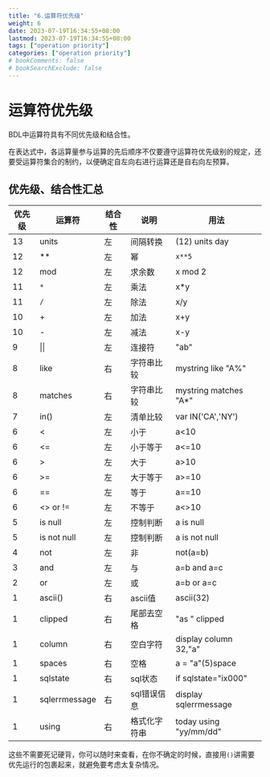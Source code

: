 ```yaml
---
title: "6.运算符优先级"
weight: 6
date: 2023-07-19T16:34:55+08:00
lastmod: 2023-07-19T16:34:55+08:00
tags: ["operation priority"]
categories: ["operation priority"]
# bookComments: false
# bookSearchExclude: false
---
```

# 运算符优先级

BDL中运算符具有不同优先级和结合性。

在表达式中，各运算量参与运算的先后顺序不仅要遵守运算符优先级别的规定，还要受运算符集合的制约，以便确定自左向右进行运算还是自右向左预算。

## 优先级、结合性汇总

优先级|运算符|结合性|说明|用法
-----|-----|-----|----|-----
13|units|左|间隔转换|(12) units day
12|**|左|幂|`x**5`
12|mod|左|求余数| x mod 2
11|`*`|左|乘法|x*y
11|`/`|左|除法|x/y
10|+|左|加法|x+y
10|-|左|减法|x-y
9|\|\||左|连接符|"ab"||"cd"
8|like|右|字符串比较|mystring like "A%"
8|matches|右|字符串比较|mystring matches "A*"
7|in()|左|清单比较|var IN('CA','NY')
6|<|左|小于|a<10
6|<=|左|小于等于|a<=10
6|>|左|大于|a>10
6|>=|左|大于等于|a>=10
6|==|左|等于|a==10
6|<> or !=|左|不等于|a<>10
5|is null|左|控制判断|a is null
5|is not null|左|控制判断|a is not null
4|not|左|非|not(a=b)
3|and|左|与|a=b and a=c
2|or|左|或|a=b or a=c
1|ascii()|右|ascii值|ascii(32)
1|clipped|右|尾部去空格|"as " clipped
1|column|右|空白字符|display column 32,"a"
1|spaces|右|空格|a = "a"(5)space
1|sqlstate|右|sql状态|if sqlstate="ix000"
1|sqlerrmessage|右|sql错误信息|display sqlerrmessage
1|using|右|格式化字符串|today using "yy/mm/dd"

这些不需要死记硬背，你可以随时来查看，在你不确定的时候，直接用`()`讲需要优先运行的包裹起来，就避免要考虑太复杂情况。

